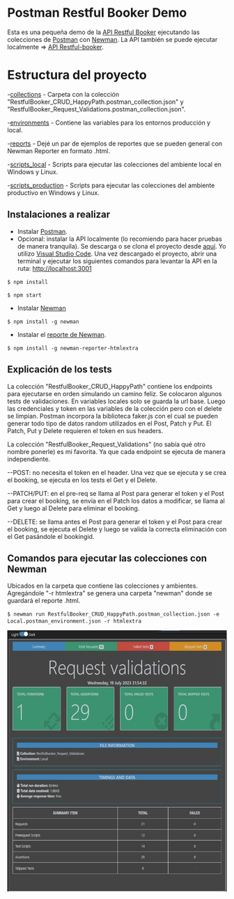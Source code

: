 # Postman Restful Booker Demo

Esta es una pequeña demo de la [API Restful Booker](https://restful-booker.herokuapp.com/) ejecutando las colecciones de [Postman](https://www.postman.com/) con [Newman](https://github.com/postmanlabs/newman).
La API también se puede ejecutar localmente => [API Restful-booker](https://github.com/mwinteringham/restful-booker).


# Estructura del proyecto

 -[collections](collections) - Carpeta con la colección "RestfulBooker_CRUD_HappyPath.postman_collection.json" y "RestfulBooker_Request_Validations.postman_collection.json".
 
 -[environments](environments) - Contiene las variables para los entornos producción y local.
 
 -[reports](reports) - Dejé un par de ejemplos de reportes que se pueden general con Newman Reporter en formato .html.
 
 -[scripts_local](scripts_local) - Scripts para ejecutar las colecciones del ambiente local en Windows y Linux.
 
 -[scripts_production](scripts_production) - Scripts para ejecutar las colecciones del ambiente productivo en Windows y Linux.

## Instalaciones a realizar

- Instalar [Postman](https://www.postman.com/).
- Opcional: instalar la API localmente (lo recomiendo para hacer pruebas de manera tranquila). Se descarga o se clona el proyecto desde [aquí](https://github.com/mwinteringham/restful-booker). Yo utilizo [Visual Studio Code](https://code.visualstudio.com/download). Una vez descargado el proyecto, abrir una terminal y ejecutar los siguientes comandos para levantar la API en la ruta: [http://localhost:3001](http://localhost:3001/)

```
$ npm install
```

```
$ npm start
```

- Instalar [Newman](https://github.com/postmanlabs/newman)

```
$ npm install -g newman
```

- Instalar el [reporte de Newman](https://github.com/DannyDainton/newman-reporter-htmlextra).

```
$ npm install -g newman-reporter-htmlextra
```

## Explicación de los tests

La colección "RestfulBooker_CRUD_HappyPath" contiene los endpoints para ejecutarse en orden simulando un camino feliz. Se colocaron algunos tests de validaciones. En variables locales solo se guarda la url base. Luego las credenciales y token en las variables de la colección pero con el delete se limpian.
Postman incorpora la biblioteca faker.js con el cual se pueden generar todo tipo de datos random utilizados en el Post, Patch y Put.
El Patch, Put y Delete requieren el token en sus headers.

La colección "RestfulBooker_Request_Validations" (no sabía qué otro nombre ponerle) es mi favorita. Ya que cada endpoint se ejecuta de manera independiente.

--POST: no necesita el token en el header. Una vez que se ejecuta y se crea el booking, se ejecuta en los tests el Get y el Delete.

--PATCH/PUT: en el pre-req se llama al Post para generar el token y el Post para crear el booking, se envía en el Patch los datos a modificar, se llama al Get y luego al Delete para eliminar el booking.

--DELETE: se llama antes el Post para generar el token y el Post para crear el booking, se ejecuta el Delete y luego se valida la correcta eliminación con el Get pasándole el bookingid.

## Comandos para ejecutar las colecciones con Newman

Ubicados en la carpeta que contiene las colecciones y ambientes. Agregándole "-r htmlextra" se genera una carpeta "newman" donde se guardará el reporte .html.
```
$ newman run RestfulBooker_CRUD_HappyPath.postman_collection.json -e Local.postman_environment.json -r htmlextra
```
<img src="./reports/report_example.jpg" style="height: 600px; width:600px;"/>
